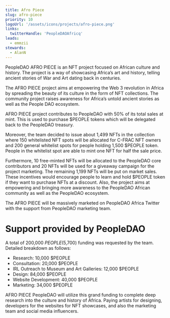 ```yaml
---
title: Afro Piece
slug: afro-piece
priority: 10
logoUrl: '/assets/icons/projects/afro-piece.png'
links:
  twitterHandle: 'PeopleDAOAfricq'
leads:
  - emmzii
stewards:
  - AlanN
---
```


PeopleDAO AFRO PIECE is an NFT project focused on African culture and history. The project is a way of showcasing Africa’s art and history, telling ancient stories of War and Art dating back in centuries.

The AFRO PIECE project aims at empowering the Web 3 revolution in Africa by spreading the beauty of its culture in the form of NFT collections. The community project raises awareness for Africa’s untold ancient stories as well as the People DAO ecosystem.

AFRO PIECE project contributes to PeopleDAO with 50% of its total sales at mint. This is used to purchase $PEOPLE tokens which will be delegated back to the PeopleDAO treasury.

Moreover, the team decided to issue about 1,499 NFTs in the collection where 150 whitelisted NFT spots will be allocated for C-FRAC NFT owners and 200 general whitelist spots for people holding 1,500 $PEOPLE token. People in the whitelist spot are able to mint one NFT for half the sale price.

Furthermore, 10 free-minted NFTs will be allocated to the PeopleDAO core contributors and 20 NFTs will be used for a giveaway campaign for the project marketing. The remaining 1,199 NFTs will be put on market sales. These incentives would encourage people to learn and hold $PEOPLE token if they want to purchase NFTs at a discount. Also, the project aims at empowering and bringing more awareness to the PeopleDAO African community as well as the PeopleDAO ecosystem.

The AFRO PIECE will be massively marketed on PeopleDAO Africa Twitter with the support from PeopleDAO marketing team.

# Support provided by PeopleDAO

A total of 200,000 $PEOPLE ($5,700) funding was requested by the team. Detailed breakdown as follows:

- Research: 10,000 $PEOPLE
- Consultation: 20,000 $PEOPLE
- IRL Outreach to Museum and Art Galleries: 12,000 $PEOPLE
- Design: 84,000 $PEOPLE
- Website Development: 40,000 $PEOPLE
- Marketing: 34,000 $PEOPLE

AFRO PIECE PeopleDAO will utilize this grand funding to complete deep research into the culture and history of Africa. Paying artists for designing, developers for the websites for NFT showcases, and also the marketing team and social media influencers.
